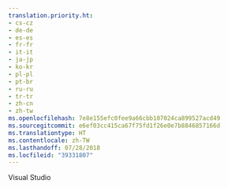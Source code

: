 ```yaml
---
translation.priority.ht:
- cs-cz
- de-de
- es-es
- fr-fr
- it-it
- ja-jp
- ko-kr
- pl-pl
- pt-br
- ru-ru
- tr-tr
- zh-cn
- zh-tw
ms.openlocfilehash: 7e8e155efc0fee9a66cbb107024ca899527acd49
ms.sourcegitcommit: e6ef03cc415ca67f75fd1f26e0e7b8846857166d
ms.translationtype: HT
ms.contentlocale: zh-TW
ms.lasthandoff: 07/28/2018
ms.locfileid: "39331807"
---
```

Visual Studio